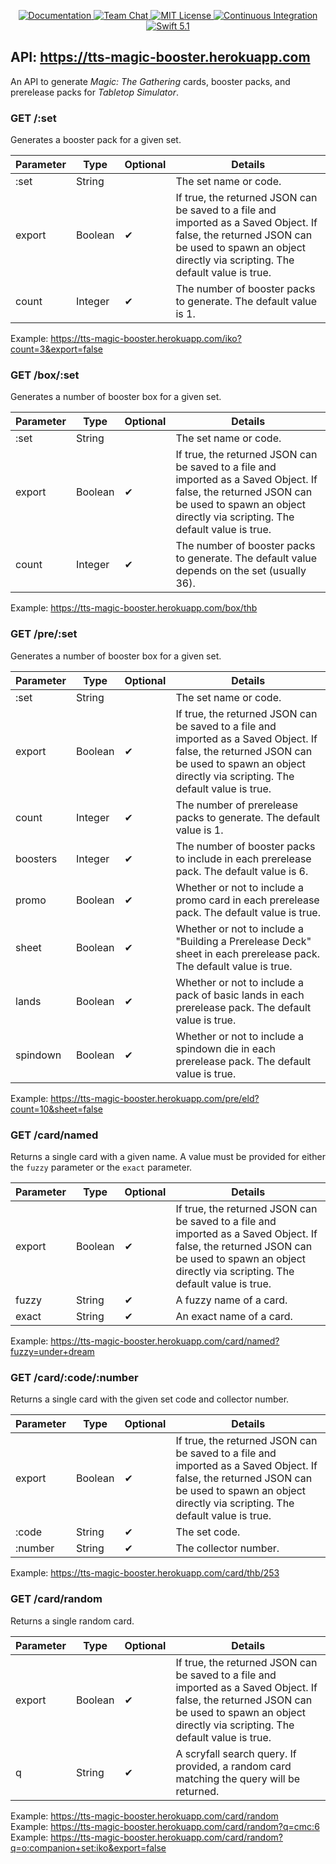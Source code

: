 <p align="center">
    <a href="http://docs.vapor.codes/3.0/">
        <img src="http://img.shields.io/badge/read_the-docs-2196f3.svg" alt="Documentation">
    </a>
    <a href="https://discord.gg/vapor">
        <img src="https://img.shields.io/discord/431917998102675485.svg" alt="Team Chat">
    </a>
    <a href="LICENSE">
        <img src="http://img.shields.io/badge/license-MIT-brightgreen.svg" alt="MIT License">
    </a>
    <a href="https://circleci.com/gh/vapor/api-template">
        <img src="https://circleci.com/gh/vapor/api-template.svg?style=shield" alt="Continuous Integration">
    </a>
    <a href="https://swift.org">
        <img src="http://img.shields.io/badge/swift-5.1-brightgreen.svg" alt="Swift 5.1">
    </a>
</p>

## API: https://tts-magic-booster.herokuapp.com

An API to generate _Magic: The Gathering_ cards, booster packs, and prerelease packs for _Tabletop Simulator_.

### GET /:set

Generates a booster pack for a given set.

|Parameter|Type|Optional|Details|
|---|---|---|---|
|:set|String||The set name or code.|
|export|Boolean|✔︎|If true, the returned JSON can be saved to a file and imported as a Saved Object. If false, the returned JSON can be used to spawn an object directly via scripting. The default value is true.|
|count|Integer|✔︎|The number of booster packs to generate. The default value is 1.|

Example: https://tts-magic-booster.herokuapp.com/iko?count=3&export=false

### GET /box/:set

Generates a number of booster box for a given set.

|Parameter|Type|Optional|Details|
|---|---|---|---|
|:set|String||The set name or code.|
|export|Boolean|✔︎|If true, the returned JSON can be saved to a file and imported as a Saved Object. If false, the returned JSON can be used to spawn an object directly via scripting. The default value is true.|
|count|Integer|✔︎|The number of booster packs to generate. The default value depends on the set (usually 36).|

Example: https://tts-magic-booster.herokuapp.com/box/thb

### GET /pre/:set

Generates a number of booster box for a given set.

|Parameter|Type|Optional|Details|
|---|---|---|---|
|:set|String||The set name or code.|
|export|Boolean|✔︎|If true, the returned JSON can be saved to a file and imported as a Saved Object. If false, the returned JSON can be used to spawn an object directly via scripting. The default value is true.|
|count|Integer|✔︎|The number of prerelease packs to generate. The default value is 1.|
|boosters|Integer|✔︎|The number of booster packs to include in each prerelease pack. The default value is 6.|
|promo|Boolean|✔︎|Whether or not to include a promo card in each prerelease pack. The default value is true.|
|sheet|Boolean|✔︎|Whether or not to include a "Building a Prerelease Deck" sheet in each prerelease pack. The default value is true.|
|lands|Boolean|✔︎|Whether or not to include a pack of basic lands in each prerelease pack. The default value is true.|
|spindown|Boolean|✔︎|Whether or not to include a spindown die in each prerelease pack. The default value is true.|

Example: https://tts-magic-booster.herokuapp.com/pre/eld?count=10&sheet=false

### GET /card/named

Returns a single card with a given name. A value must be provided for either the `fuzzy` parameter or the `exact` parameter.

|Parameter|Type|Optional|Details|
|---|---|---|---|
|export|Boolean|✔︎|If true, the returned JSON can be saved to a file and imported as a Saved Object. If false, the returned JSON can be used to spawn an object directly via scripting. The default value is true.|
|fuzzy|String|✔︎|A fuzzy name of a card.|
|exact|String|✔︎|An exact name of a card.|

Example: https://tts-magic-booster.herokuapp.com/card/named?fuzzy=under+dream

### GET /card/:code/:number

Returns a single card with the given set code and collector number.

|Parameter|Type|Optional|Details|
|---|---|---|---|
|export|Boolean|✔︎|If true, the returned JSON can be saved to a file and imported as a Saved Object. If false, the returned JSON can be used to spawn an object directly via scripting. The default value is true.|
|:code|String|✔︎|The set code.|
|:number|String|✔︎|The collector number.|

Example: https://tts-magic-booster.herokuapp.com/card/thb/253

### GET /card/random

Returns a single random card.

|Parameter|Type|Optional|Details|
|---|---|---|---|
|export|Boolean|✔︎|If true, the returned JSON can be saved to a file and imported as a Saved Object. If false, the returned JSON can be used to spawn an object directly via scripting. The default value is true.|
|q|String|✔︎|A scryfall search query. If provided, a random card matching the query will be returned.

Example: https://tts-magic-booster.herokuapp.com/card/random  
Example: https://tts-magic-booster.herokuapp.com/card/random?q=cmc:6  
Example: https://tts-magic-booster.herokuapp.com/card/random?q=o:companion+set:iko&export=false

